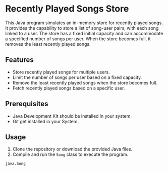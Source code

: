 # Recently Played Songs Store

This Java program simulates an in-memory store for recently played songs. It provides the capability to store a list of song-user pairs, with each song linked to a user. The store has a fixed initial capacity and can accommodate a specified number of songs per user. When the store becomes full, it removes the least recently played songs.

## Features

- Store recently played songs for multiple users.
- Limit the number of songs per user based on a fixed capacity.
- Remove the least recently played songs when the store becomes full.
- Fetch recently played songs based on a specific user.

## **Prerequisites**

- Java Development Kit should be installed in your system.
- Git get installed in your System.

## Usage

1. Clone the repository or download the provided Java files.
2. Compile and run the `Song` class to execute the program.

```sh
java.Song
